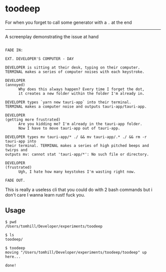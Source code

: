 # toodeep

For when you forget to call some generator with a `.` at the end

---

A screenplay demonstrating the issue at hand

```

FADE IN:

EXT. DEVELOPER'S COMPUTER - DAY

DEVELOPER is sitting at their desk, typing on their computer. 
TERMINAL makes a series of computer noises with each keystroke.

DEVELOPER
(annoyed)
      Why does this always happen? Every time I forget the dot, 
      it creates a new folder within the folder I'm already in.

DEVELOPER types `yarn new tauri-app` into their terminal. 
TERMINAL makes a computer noise and outputs tauri-app/tauri-app.

DEVELOPER
(getting more frustrated)
      Are you kidding me? I'm already in the tauri-app folder. 
      Now I have to move tauri-app out of tauri-app.

DEVELOPER types mv tauri-app/* ./ && mv tauri-app/.* ./ && rm -r tauri-app into 
their terminal. TERMINAL makes a series of high pitched beeps and twirps and 
outputs mv: cannot stat 'tauri-app/*': No such file or directory.

DEVELOPER
(frustrated)
      Ugh, I hate how many keystokes I'm wasting right now.

FADE OUT.

```

This is really a useless cli that you could do with 2 bash commands but i don't care I wanna learn rust! fuck you.

## Usage

```
$ pwd
/Users/tomhill/Developer/experiments/toodeep

$ ls
toodeep/

$ toodeep
moving "/Users/tomhill/Developer/experiments/toodeep/toodeep" up here...

done!
```